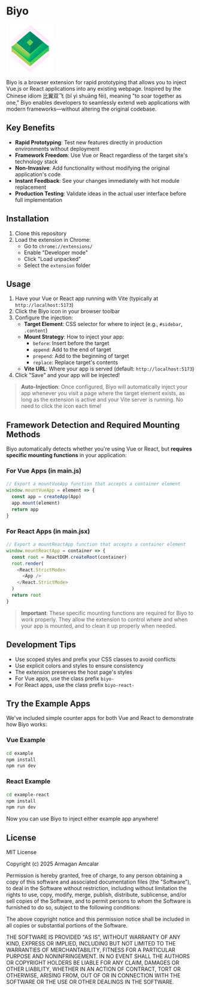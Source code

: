 # Biyo

<img src="extension/icons/icon128.png" alt="Biyo Logo" />

Biyo is a browser extension for rapid prototyping that allows you to inject Vue.js or React applications into any existing webpage. Inspired by the Chinese idiom 比翼双飞 (bǐ yì shuāng fēi), meaning "to soar together as one," Biyo enables developers to seamlessly extend web applications with modern frameworks—without altering the original codebase.

## Key Benefits

- **Rapid Prototyping**: Test new features directly in production environments without deployment
- **Framework Freedom**: Use Vue or React regardless of the target site's technology stack
- **Non-Invasive**: Add functionality without modifying the original application's code
- **Instant Feedback**: See your changes immediately with hot module replacement
- **Production Testing**: Validate ideas in the actual user interface before full implementation

## Installation

1. Clone this repository
2. Load the extension in Chrome:
   - Go to `chrome://extensions/`
   - Enable "Developer mode"
   - Click "Load unpacked"
   - Select the `extension` folder

## Usage

1. Have your Vue or React app running with Vite (typically at `http://localhost:5173`)
2. Click the Biyo icon in your browser toolbar
3. Configure the injection:
   - **Target Element**: CSS selector for where to inject (e.g., `#sidebar`, `.content`)
   - **Mount Strategy**: How to inject your app:
     - `before`: Insert before the target
     - `append`: Add to the end of target
     - `prepend`: Add to the beginning of target
     - `replace`: Replace target's contents
   - **Vite URL**: Where your app is served (default: `http://localhost:5173`)
4. Click "Save" and your app will be injected!

> **Auto-Injection**: Once configured, Biyo will automatically inject your app whenever you visit a page where the target element exists, as long as the extension is active and your Vite server is running. No need to click the icon each time!

## Framework Detection and Required Mounting Methods

Biyo automatically detects whether you're using Vue or React, but **requires specific mounting functions** in your application:

### For Vue Apps (in main.js)

```javascript
// Export a mountVueApp function that accepts a container element
window.mountVueApp = element => {
  const app = createApp(App)
  app.mount(element)
  return app
}
```

### For React Apps (in main.jsx)

```javascript
// Export a mountReactApp function that accepts a container element
window.mountReactApp = container => {
  const root = ReactDOM.createRoot(container)
  root.render(
    <React.StrictMode>
      <App />
    </React.StrictMode>
  )
  return root
}
```

> **Important**: These specific mounting functions are required for Biyo to work properly. They allow the extension to control where and when your app is mounted, and to clean it up properly when needed.

## Development Tips

- Use scoped styles and prefix your CSS classes to avoid conflicts
- Use explicit colors and styles to ensure consistency
- The extension preserves the host page's styles
- For Vue apps, use the class prefix `biyo-`
- For React apps, use the class prefix `biyo-react-`

## Try the Example Apps

We've included simple counter apps for both Vue and React to demonstrate how Biyo works:

### Vue Example

```bash
cd example
npm install
npm run dev
```

### React Example

```bash
cd example-react
npm install
npm run dev
```

Now you can use Biyo to inject either example app anywhere!

## License

MIT License

Copyright (c) 2025 Armagan Amcalar

Permission is hereby granted, free of charge, to any person obtaining a copy
of this software and associated documentation files (the "Software"), to deal
in the Software without restriction, including without limitation the rights
to use, copy, modify, merge, publish, distribute, sublicense, and/or sell
copies of the Software, and to permit persons to whom the Software is
furnished to do so, subject to the following conditions:

The above copyright notice and this permission notice shall be included in all
copies or substantial portions of the Software.

THE SOFTWARE IS PROVIDED "AS IS", WITHOUT WARRANTY OF ANY KIND, EXPRESS OR
IMPLIED, INCLUDING BUT NOT LIMITED TO THE WARRANTIES OF MERCHANTABILITY,
FITNESS FOR A PARTICULAR PURPOSE AND NONINFRINGEMENT. IN NO EVENT SHALL THE
AUTHORS OR COPYRIGHT HOLDERS BE LIABLE FOR ANY CLAIM, DAMAGES OR OTHER
LIABILITY, WHETHER IN AN ACTION OF CONTRACT, TORT OR OTHERWISE, ARISING FROM,
OUT OF OR IN CONNECTION WITH THE SOFTWARE OR THE USE OR OTHER DEALINGS IN THE
SOFTWARE.

